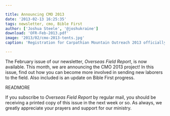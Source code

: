 ```yaml
---

title: Announcing CMO 2013
date: '2013-02-13 16:25:35'
tags: newsletter, cmo, Bible First
author: ['Joshua Steele', '@joshukraine']
download: 'OFR-Feb-2013.pdf'
image: '2013/02/cmo-2013-tents.jpg'
caption: 'Registration for Carpathian Mountain Outreach 2013 officially opened on February 4th. Read on to find out how you can be involved in building this year’s team of laborers for the harvest fields of Ukraine!'

---
```


The February issue of our newsletter, *Overseas Field Report*, is now available. This month, we are announcing the CMO 2013 project! In this issue, find out how you can become more involved in sending new laborers to the field. Also included is an update on Bible First progress.

READMORE

If you subscribe to *Overseas Field Report* by regular mail, you should be receiving a printed copy of this issue in the next week or so. As always, we greatly appreciate your prayers and support for our ministry.
